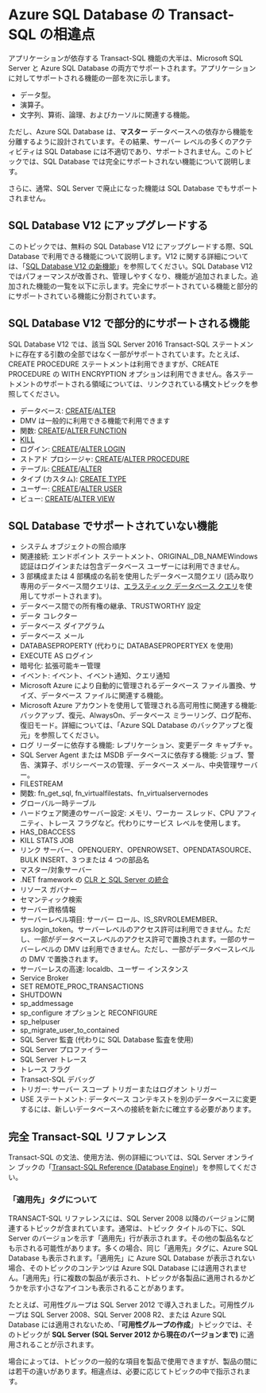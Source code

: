 <properties
   pageTitle="Azure SQL Database でサポートされない T-SQL | Microsoft Azure"
   description="Azure SQL Database では完全にサポートされない Transact-SQL ステートメント"
   services="sql-database"
   documentationCenter=""
   authors="BYHAM"
   manager="jhubbard"
   editor=""
   tags=""/>

<tags
   ms.service="sql-database"
   ms.devlang="na"
   ms.topic="article"
   ms.tgt_pltfrm="na"
   ms.workload="data-management"
   ms.date="05/12/2016"
   ms.author="rick.byham@microsoft.com"/>

# Azure SQL Database の Transact-SQL の相違点


アプリケーションが依存する Transact-SQL 機能の大半は、Microsoft SQL Server と Azure SQL Database の両方でサポートされます。アプリケーションに対してサポートされる機能の一部を次に示します。

- データ型。
- 演算子。
- 文字列、算術、論理、およびカーソルに関連する機能。

ただし、Azure SQL Database は、**マスター** データベースへの依存から機能を分離するように設計されています。その結果、サーバー レベルの多くのアクティビティは SQL Database には不適切であり、サポートされません。このトピックでは、SQL Database では完全にサポートされない機能について説明します。

さらに、通常、SQL Server で廃止になった機能は SQL Database でもサポートされません。

## SQL Database V12 にアップグレードする

このトピックでは、無料の SQL Database V12 にアップグレードする際、SQL Database で利用できる機能について説明します。V12 に関する詳細については、「[SQL Database V12 の新機能](sql-database-v12-whats-new.md)」を参照してください。SQL Database V12 ではパフォーマンスが改善され、管理しやすくなり、機能が追加されました。追加された機能の一覧を以下に示します。完全にサポートされている機能と部分的にサポートされている機能に分割されています。

## SQL Database V12 で部分的にサポートされる機能

SQL Database V12 では、該当 SQL Server 2016 Transact-SQL ステートメントに存在する引数の全部ではなく一部がサポートされています。たとえば、CREATE PROCEDURE ステートメントは利用できますが、CREATE PROCEDURE の WITH ENCRYPTION オプションは利用できません。各ステートメントのサポートされる領域については、リンクされている構文トピックを参照してください。

- データベース: [CREATE](https://msdn.microsoft.com/library/dn268335.aspx)/[ALTER](https://msdn.microsoft.com/library/ms174269.aspx)
- DMV は一般的に利用できる機能で利用できます
- 関数: [CREATE](https://msdn.microsoft.com/library/ms186755.aspx)/[ALTER FUNCTION](https://msdn.microsoft.com/library/ms186967.aspx)
- [KILL](https://msdn.microsoft.com/library/ms173730.aspx) 
- ログイン: [CREATE](https://msdn.microsoft.com/library/ms189751.aspx)/[ALTER LOGIN](https://msdn.microsoft.com/library/ms189828.aspx)
- ストアド プロシージャ: [CREATE](https://msdn.microsoft.com/library/ms187926.aspx)/[ALTER PROCEDURE](https://msdn.microsoft.com/library/ms189762.aspx)
- テーブル: [CREATE](https://msdn.microsoft.com/library/dn305849.aspx)/[ALTER](https://msdn.microsoft.com/library/ms190273.aspx)
- タイプ (カスタム): [CREATE TYPE](https://msdn.microsoft.com/library/ms175007.aspx)
- ユーザー: [CREATE](https://msdn.microsoft.com/library/ms173463.aspx)/[ALTER USER](https://msdn.microsoft.com/library/ms176060.aspx)
- ビュー: [CREATE](https://msdn.microsoft.com/library/ms187956.aspx)/[ALTER VIEW](https://msdn.microsoft.com/library/ms173846.aspx)

## SQL Database でサポートされていない機能

- システム オブジェクトの照合順序
- 関連接続: エンドポイント ステートメント、ORIGINAL\_DB\_NAMEWindows 認証はログインまたは包含データベース ユーザーには利用できません。
- 3 部構成または 4 部構成の名前を使用したデータベース間クエリ (読み取り専用のデータベース間クエリは、[エラスティック データベース クエリ](sql-database-elastic-query-overview.md)を使用してサポートされます)。
- データベース間での所有権の継承、TRUSTWORTHY 設定
- データ コレクター
- データベース ダイアグラム
- データベース メール
- DATABASEPROPERTY (代わりに DATABASEPROPERTYEX を使用)
- EXECUTE AS ログイン
- 暗号化: 拡張可能キー管理
- イベント: イベント、イベント通知、クエリ通知
- Microsoft Azure により自動的に管理されるデータベース ファイル置換、サイズ、データベース ファイルに関連する機能。
- Microsoft Azure アカウントを使用して管理される高可用性に関連する機能: バックアップ、復元、AlwaysOn、データベース ミラーリング、ログ配布、復旧モード。詳細については、「Azure SQL Database のバックアップと復元」を参照してください。
- ログ リーダーに依存する機能: レプリケーション、変更データ キャプチャ。
- SQL Server Agent または MSDB データベースに依存する機能: ジョブ、警告、演算子、ポリシーベースの管理、データベース メール、中央管理サーバー。
- FILESTREAM
- 関数: fn\_get\_sql, fn\_virtualfilestats、fn\_virtualservernodes
- グローバル一時テーブル
- ハードウェア関連のサーバー設定: メモリ、ワーカー スレッド、CPU アフィニティ、トレース フラグなど。代わりにサービス レベルを使用します。
- HAS\_DBACCESS
- KILL STATS JOB
- リンク サーバー、OPENQUERY、OPENROWSET、OPENDATASOURCE、BULK INSERT、3 つまたは 4 つの部品名
- マスター/対象サーバー
- .NET framework の [ CLR と SQL Server の統合](http://msdn.microsoft.com/library/ms254963.aspx)
- リソース ガバナー
- セマンティック検索
- サーバー資格情報
- サーバーレベル項目: サーバー ロール、IS\_SRVROLEMEMBER、sys.login\_token。サーバーレベルのアクセス許可は利用できません。ただし、一部がデータベースレベルのアクセス許可で置換されます。一部のサーバーレベルの DMV は利用できません。ただし、一部がデータベースレベルの DMV で置換されます。
- サーバーレスの高速: localdb、ユーザー インスタンス
- Service Broker
- SET REMOTE\_PROC\_TRANSACTIONS
- SHUTDOWN
- sp\_addmessage
- sp\_configure オプションと RECONFIGURE
- sp\_helpuser
- sp\_migrate\_user\_to\_contained
- SQL Server 監査 (代わりに SQL Database 監査を使用)
- SQL Server プロファイラー
- SQL Server トレース
- トレース フラグ
- Transact-SQL デバッグ
- トリガー: サーバー スコープ トリガーまたはログオン トリガー
- USE ステートメント: データベース コンテキストを別のデータベースに変更するには、新しいデータベースへの接続を新たに確立する必要があります。


## 完全 Transact-SQL リファレンス

Transact-SQL の文法、使用方法、例の詳細については、SQL Server オンライン ブックの「[Transact-SQL Reference (Database Engine)](https://msdn.microsoft.com/library/bb510741.aspx)」を参照してください。

### 「適用先」タグについて

TRANSACT-SQL リファレンスには、SQL Server 2008 以降のバージョンに関連するトピックが含まれています。通常は、トピック タイトルの下に、SQL Server のバージョンを示す「適用先」行が表示されます。その他の製品名なども示される可能性があります。多くの場合、同じ「適用先」タグに、Azure SQL Database も表示されます。「適用先」に Azure SQL Database が表示されない場合、そのトピックのコンテンツは Azure SQL Database には適用されません。「適用先」行に複数の製品が表示され、トピックが各製品に適用されるかどうかを示す小さなアイコンも表示されることがあります。

 たとえば、可用性グループは SQL Server 2012 で導入されました。可用性グループは SQL Server 2008、SQL Server 2008 R2、または Azure SQL Database には適用されないため、「**可用性グループの作成**」トピックでは、そのトピックが **SQL Server (SQL Server 2012 から現在のバージョンまで)** に適用されることが示されます。

場合によっては、トピックの一般的な項目を製品で使用できますが、製品の間には若干の違いがあります。相違点は、必要に応じてトピックの中で指示されます。

<!---HONumber=AcomDC_0518_2016-->